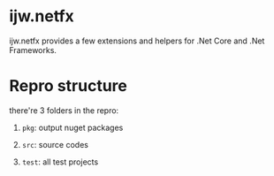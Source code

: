 # ijw.netfx
ijw.netfx provides a few extensions and helpers for .Net Core and .Net Frameworks. 

# Repro structure
there're 3 folders in the repro:

  1. `pkg`: output nuget packages

  2. `src`: source codes

  3. `test`: all test projects

#
